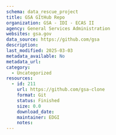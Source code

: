 ```yaml
---
schema: data_rescue_project 
title: GSA GItHub Repo
organization: GSA - IDI - ECAS II
agency: General Services Administration
websites: gsa.gov
data_source: https://github.com/gsa
description: 
last_modified: 2025-03-03
metadata_available: No
metadata_url: 
category:
  - Uncategorized
resources:
  - id: 211
    url: https://github.com/gsa-clone
    format: Git
    status: Finished
    size: 0.0
    download_date: 
    maintainer: EDGI
    notes: 
---
```

